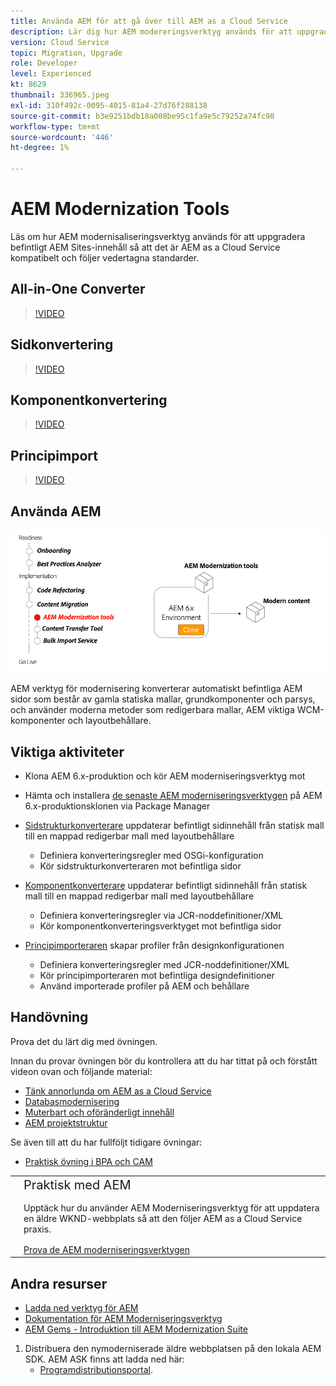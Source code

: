 ```yaml
---
title: Använda AEM för att gå över till AEM as a Cloud Service
description: Lär dig hur AEM modereringsverktyg används för att uppgradera ett befintligt AEM och innehåll som ska vara AEM as a Cloud Service kompatibelt.
version: Cloud Service
topic: Migration, Upgrade
role: Developer
level: Experienced
kt: 8629
thumbnail: 336965.jpeg
exl-id: 310f492c-0095-4015-81a4-27d76f288138
source-git-commit: b3e9251bdb18a008be95c1fa9e5c79252a74fc98
workflow-type: tm+mt
source-wordcount: '446'
ht-degree: 1%

---
```



# AEM Modernization Tools

Läs om hur AEM modernisaliseringsverktyg används för att uppgradera befintligt AEM Sites-innehåll så att det är AEM as a Cloud Service kompatibelt och följer vedertagna standarder.

## All-in-One Converter

>[!VIDEO](https://video.tv.adobe.com/v/338802?quality=12&learn=on)

## Sidkonvertering

>[!VIDEO](https://video.tv.adobe.com/v/338799?quality=12&learn=on)

## Komponentkonvertering

>[!VIDEO](https://video.tv.adobe.com/v/338788?quality=12&learn=on)

## Principimport

>[!VIDEO](https://video.tv.adobe.com/v/338797?quality=12&learn=on)

## Använda AEM

![AEM verktygets livscykel](./assets/aem-modernization-tools.png)

AEM verktyg för modernisering konverterar automatiskt befintliga AEM sidor som består av gamla statiska mallar, grundkomponenter och parsys, och använder moderna metoder som redigerbara mallar, AEM viktiga WCM-komponenter och layoutbehållare.

## Viktiga aktiviteter

+ Klona AEM 6.x-produktion och kör AEM moderniseringsverktyg mot
+ Hämta och installera [de senaste AEM moderniseringsverktygen](https://github.com/adobe/aem-modernize-tools/releases/latest) på AEM 6.x-produktionsklonen via Package Manager

+ [Sidstrukturkonverterare](https://opensource.adobe.com/aem-modernize-tools/pages/structure/about.html) uppdaterar befintligt sidinnehåll från statisk mall till en mappad redigerbar mall med layoutbehållare
   + Definiera konverteringsregler med OSGi-konfiguration
   + Kör sidstrukturkonverteraren mot befintliga sidor

+ [Komponentkonverterare](https://opensource.adobe.com/aem-modernize-tools/pages/component/about.html) uppdaterar befintligt sidinnehåll från statisk mall till en mappad redigerbar mall med layoutbehållare
   + Definiera konverteringsregler via JCR-noddefinitioner/XML
   + Kör komponentkonverteringsverktyget mot befintliga sidor

+ [Principimporteraren](https://opensource.adobe.com/aem-modernize-tools/pages/policy/about.html) skapar profiler från designkonfigurationen
   + Definiera konverteringsregler med JCR-noddefinitioner/XML
   + Kör principimporteraren mot befintliga designdefinitioner
   + Använd importerade profiler på AEM och behållare

## Handövning

Prova det du lärt dig med övningen.

Innan du provar övningen bör du kontrollera att du har tittat på och förstått videon ovan och följande material:

+ [Tänk annorlunda om AEM as a Cloud Service](./introduction.md)
+ [Databasmodernisering](./repository-modernization.md)
+ [Muterbart och oföränderligt innehåll](../../developing/basics/mutable-immutable.md)
+ [AEM projektstruktur](https://experienceleague.adobe.com/docs/experience-manager-cloud-service/implementing/developing/aem-project-content-package-structure.html)

Se även till att du har fullföljt tidigare övningar:

+ [Praktisk övning i BPA och CAM](./bpa-and-cam.md#hands-on-exercise)

<table style="border-width:0">
    <tr>
        <td style="width:150px">
            <a  rel="noreferrer"
                target="_blank"
                href="https://github.com/adobe/aem-cloud-engineering-video-series-exercises/tree/session2-migration#bootcamp---session-2-migration-methodology"><img alt="Handövande GitHub-databas" src="./assets/github.png"/>
            </a>        
        </td>
        <td style="width:100%;margin-bottom:1rem;">
            <div style="font-size:1.25rem;font-weight:400;">Praktisk med AEM</div>
            <p style="margin:1rem 0">
                Upptäck hur du använder AEM Moderniseringsverktyg för att uppdatera en äldre WKND-webbplats så att den följer AEM as a Cloud Service praxis.
            </p>
            <a  rel="noreferrer"
                target="_blank"
                href="https://github.com/adobe/aem-cloud-engineering-video-series-exercises/tree/session2-migration#bootcamp---session-2-migration-methodology" class="spectrum-Button spectrum-Button--primary spectrum-Button--sizeM">
                <span class="spectrum-Button-label has-no-wrap has-text-weight-bold">Prova de AEM moderniseringsverktygen</span>
            </a>
        </td>
    </tr>
</table>

## Andra resurser

+ [Ladda ned verktyg för AEM](https://github.com/adobe/aem-modernize-tools/releases/latest)
+ [Dokumentation för AEM Moderniseringsverktyg](https://opensource.adobe.com/aem-modernize-tools/)
+ [AEM Gems - Introduktion till AEM Modernization Suite](https://helpx.adobe.com/experience-manager/kt/eseminars/gems/Introducing-the-AEM-Modernization-Suite.html)

1. Distribuera den nymoderniserade äldre webbplatsen på den lokala AEM SDK. AEM ASK finns att ladda ned här:
   + [Programdistributionsportal](https://experience.adobe.com/#/downloads/content/software-distribution/en/general.html).
